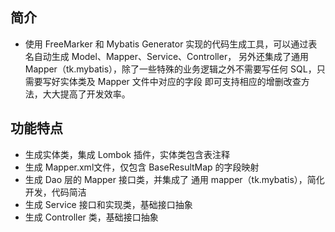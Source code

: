## 简介
- 使用 FreeMarker 和 Mybatis Generator 实现的代码生成工具，可以通过表名自动生成 Model、Mapper、Service、Controller，
另外还集成了通用Mapper（tk.mybatis），除了一些特殊的业务逻辑之外不需要写任何 SQL，只需要写好实体类及 Mapper 文件中对应的字段
即可支持相应的增删改查方法，大大提高了开发效率。

## 功能特点
- 生成实体类，集成 Lombok 插件，实体类包含表注释
- 生成 Mapper.xml文件，仅包含 BaseResultMap 的字段映射
- 生成 Dao 层的 Mapper 接口类，并集成了 通用 mapper（tk.mybatis），简化开发，代码简洁
- 生成 Service 接口和实现类，基础接口抽象
- 生成 Controller 类，基础接口抽象

